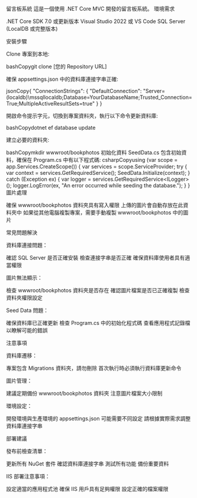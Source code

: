 留言板系統
這是一個使用 .NET Core MVC 開發的留言板系統。
環境需求

.NET Core SDK 7.0 或更新版本
Visual Studio 2022 或 VS Code
SQL Server (LocalDB 或完整版本)


安裝步驟

Clone 專案到本地:

bashCopygit clone [您的 Repository URL]

確保 appsettings.json 中的資料庫連接字串正確:

jsonCopy{
  "ConnectionStrings": {
    "DefaultConnection": "Server=(localdb)\\mssqllocaldb;Database=YourDatabaseName;Trusted_Connection=True;MultipleActiveResultSets=true"
  }
}

開啟命令提示字元，切換到專案資料夾，執行以下命令更新資料庫:

bashCopydotnet ef database update

建立必要的資料夾:

bashCopymkdir wwwroot/bookphotos
初始化資料
SeedData.cs 包含初始資料，確保在 Program.cs 中有以下程式碼:
csharpCopyusing (var scope = app.Services.CreateScope())
{
    var services = scope.ServiceProvider;
    try
    {
        var context = services.GetRequiredService<GuestBookContext>();
        SeedData.Initialize(context);
    }
    catch (Exception ex)
    {
        var logger = services.GetRequiredService<ILogger<Program>>();
        logger.LogError(ex, "An error occurred while seeding the database.");
    }
}
圖片處理

確保 wwwroot/bookphotos 資料夾具有寫入權限
上傳的圖片會自動存放在此資料夾中
如果從其他電腦複製專案，需要手動複製 wwwroot/bookphotos 中的圖片

常見問題解決

資料庫連接問題：

確認 SQL Server 是否正確安裝
檢查連接字串是否正確
確保資料庫使用者具有適當權限


圖片無法顯示：

檢查 wwwroot/bookphotos 資料夾是否存在
確認圖片檔案是否已正確複製
檢查資料夾權限設定


Seed Data 問題：

確保資料庫已正確更新
檢查 Program.cs 中的初始化程式碼
查看應用程式記錄檔以瞭解可能的錯誤



注意事項

資料庫遷移：

專案包含 Migrations 資料夾，請勿刪除
首次執行時必須執行資料庫更新命令


圖片管理：

建議定期備份 wwwroot/bookphotos 資料夾
注意圖片檔案大小限制


環境設定：

開發環境與生產環境的 appsettings.json 可能需要不同設定
請根據實際需求調整資料庫連接字串



部署建議

發布前檢查清單：

更新所有 NuGet 套件
確認資料庫連接字串
測試所有功能
備份重要資料


IIS 部署注意事項：

設定適當的應用程式池
確保 IIS 用戶具有足夠權限
設定正確的檔案權限
